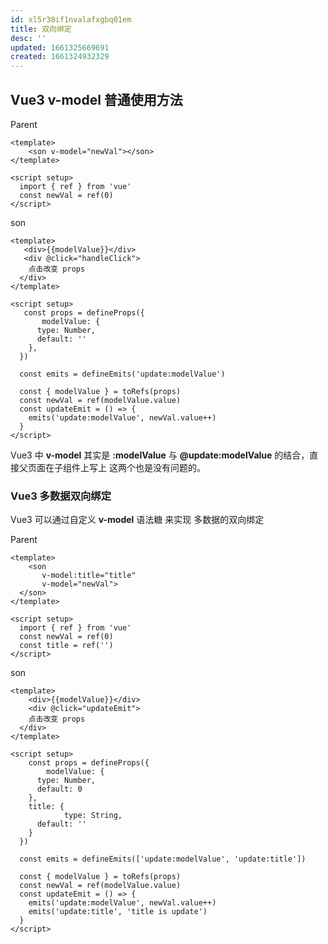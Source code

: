 ```yaml
---
id: xl5r38if1nvalafxgbq01em
title: 双向绑定
desc: ''
updated: 1661325669691
created: 1661324932329
---
```


## Vue3 v-model 普通使用方法

Parent

```vue
<template>
	<son v-model="newVal"></son>
</template>

<script setup>
  import { ref } from 'vue'
  const newVal = ref(0)
</script>
```

son

 ```vue
 <template>
 	<div>{{modelValue}}</div>
 	<div @click="handleClick">
     点击改变 props
   </div>
 </template>
 
 <script setup>
 	const props = defineProps({
 		modelValue: {
       type: Number,
       default: ''
     },
   })
   
   const emits = defineEmits('update:modelValue')
   
   const { modelValue } = toRefs(props)
   const newVal = ref(modelValue.value)
   const updateEmit = () => {
     emits('update:modelValue', newVal.value++)
   }
 </script>
 ```

  Vue3 中 **v-model** 其实是 **:modelValue** 与 **@update:modelValue** 的结合，直接父页面在子组件上写上 这两个也是没有问题的。

### Vue3 多数据双向绑定

 Vue3 可以通过自定义 **v-model** 语法糖 来实现 多数据的双向绑定

Parent

```vue
<template>
	<son 
       v-model:title="title"
       v-model="newVal">
  </son>
</template>

<script setup>
  import { ref } from 'vue'
  const newVal = ref(0)
  const title = ref('')
</script>
```

son

```vue
<template>
	<div>{{modelValue}}</div>
	<div @click="updateEmit">
    点击改变 props
  </div>
</template>

<script setup>
	const props = defineProps({
		modelValue: {
      type: Number,
      default: 0
    },
    title: {
			type: String,
      default: ''
    }
  })
  
  const emits = defineEmits(['update:modelValue', 'update:title'])
  
  const { modelValue } = toRefs(props)
  const newVal = ref(modelValue.value)
  const updateEmit = () => {
    emits('update:modelValue', newVal.value++)
    emits('update:title', 'title is update')
  }
</script>
```

